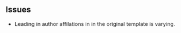 ## Issues

- Leading in author affilations in in the original template is varying.

[1]: https://www.jmlr.org/format/authors-guide.html
